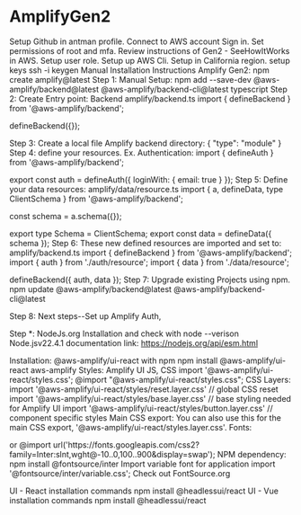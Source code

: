 # AmplifyGen2
Setup Github in antman profile.
Connect to AWS account 
Sign in.
Set permissions of root and mfa.
Review instructions of Gen2 - SeeHowItWorks in AWS.
Setup user role. Setup up AWS Cli.
Setup in California region.
setup keys ssh -i keygen
Manual Installation Instructions Amplify Gen2:
npm create amplify@latest
Step 1: Manual Setup:
npm add --save-dev @aws-amplify/backend@latest @aws-amplify/backend-cli@latest typescript
Step 2: Create Entry point: Backend amplify/backend.ts
import { defineBackend } from '@aws-amplify/backend';

defineBackend({});

Step 3: Create a local file Amplify backend directory:
{
  "type": "module"
}
Step 4: define your resources. Ex. Authentication:
import { defineAuth } from '@aws-amplify/backend';

export const auth = defineAuth({
  loginWith: {
    email: true
  }
});
Step 5: Define your data resources: amplify/data/resource.ts
import { a, defineData, type ClientSchema } from '@aws-amplify/backend';

const schema = a.schema({});

export type Schema = ClientSchema<typeof schema>;
export const data = defineData({
  schema
});
Step 6: These new defined resources are imported and set to: amplify/backend.ts
import { defineBackend } from '@aws-amplify/backend';
import { auth } from './auth/resource';
import { data } from './data/resource';

defineBackend({
  auth,
  data
});
Step 7: Upgrade existing Projects using npm.
npm update @aws-amplify/backend@latest @aws-amplify/backend-cli@latest

Step 8: Next steps--Set up Amplify Auth, 






Step *: NodeJs.org Installation and check with node --verison
Node.jsv22.4.1 documentation link:
https://nodejs.org/api/esm.html


Installation: @aws-amplify/ui-react with npm
npm install @aws-amplify/ui-react aws-amplify
Styles: Amplify UI JS, CSS
import '@aws-amplify/ui-react/styles.css';
@import "@aws-amplify/ui-react/styles.css";
CSS Layers:
import '@aws-amplify/ui-react/styles/reset.layer.css' // global CSS reset
import '@aws-amplify/ui-react/styles/base.layer.css' // base styling needed for Amplify UI
import '@aws-amplify/ui-react/styles/button.layer.css' // component specific styles
Main CSS export:
You can also use this for the main CSS export, '@aws-amplify/ui-react/styles.layer.css'.
Fonts:
<link rel="preconnect" href="https://fonts.googleapis.com" />
<link rel="preconnect" href="https://fonts.gstatic.com" crossorigin />
<link
  href="https://fonts.googleapis.com/css2?family=Inter:slnt,wght@-10..0,100..900&display=swap"
  rel="stylesheet"
/>
or
@import url('https://fonts.googleapis.com/css2?family=Inter:slnt,wght@-10..0,100..900&display=swap');
NPM dependency: 
npm install @fontsource/inter
Import variable font for application
import '@fontsource/inter/variable.css';
Check out FontSource.org

UI - React installation commands
npm install @headlessui/react
UI - Vue installation commands
npm install @headlessui/react
